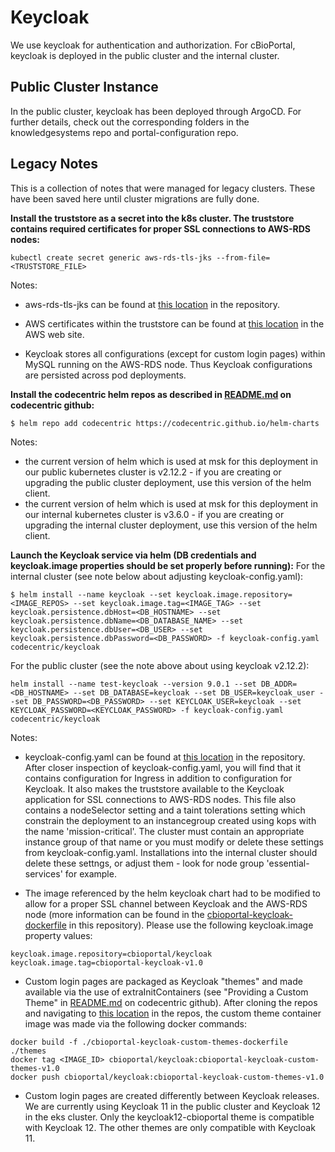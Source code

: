 # Keycloak
We use keycloak for authentication and authorization. For cBioPortal, keycloak is deployed in the public cluster and the internal cluster.

## Public Cluster Instance
In the public cluster, keycloak has been deployed through ArgoCD. For further details, check out the corresponding folders in the knowledgesystems repo and portal-configuration repo.

## Legacy Notes
This is a collection of notes that were managed for legacy clusters. These have been saved here until cluster migrations are fully done.

**Install the truststore as a secret into the k8s cluster.  The truststore contains required certificates for proper SSL connections to AWS-RDS nodes:**
```
kubectl create secret generic aws-rds-tls-jks --from-file=<TRUSTSTORE_FILE>
```
Notes:
* aws-rds-tls-jks can be found at [this location](https://github.com/knowledgesystems/portal-configuration/blob/main/argocd/aws/203403084713/clusters/cbioportal-prod/secrets/keycloak/aws-rds-tls-jks.yaml) in the repository.

* AWS certificates within the truststore can be found at [this location](https://docs.aws.amazon.com/AmazonRDS/latest/UserGuide/UsingWithRDS.SSL.html) in the AWS web site.

* Keycloak stores all configurations (except for custom login pages) within MySQL running on the AWS-RDS node.  Thus Keycloak configurations are persisted across pod deployments.

**Install the codecentric helm repos as described in [README.md](https://github.com/codecentric/helm-charts) on codecentric github:**
```
$ helm repo add codecentric https://codecentric.github.io/helm-charts
```
Notes:
* the current version of helm which is used at msk for this deployment in our public kubernetes cluster is v2.12.2 - if you are creating or upgrading the public cluster deployment, use this version of the helm client.
* the current version of helm which is used at msk for this deployment in our internal kubernetes cluster is v3.6.0 - if you are creating or upgrading the internal cluster deployment, use this version of the helm client.

**Launch the Keycloak service via helm (DB credentials and keycloak.image properties should be set properly before running):**
For the internal cluster (see note below about adjusting keycloak-config.yaml):
```
$ helm install --name keycloak --set keycloak.image.repository=<IMAGE_REPOS> --set keycloak.image.tag=<IMAGE_TAG> --set keycloak.persistence.dbHost=<DB_HOSTNAME> --set keycloak.persistence.dbName=<DB_DATABASE_NAME> --set keycloak.persistence.dbUser=<DB_USER> --set keycloak.persistence.dbPassword=<DB_PASSWORD> -f keycloak-config.yaml codecentric/keycloak
```
For the public cluster (see the note above about using keycloak v2.12.2):
```
helm install --name test-keycloak --version 9.0.1 --set DB_ADDR=<DB_HOSTNAME> --set DB_DATABASE=keycloak --set DB_USER=keycloak_user --set DB_PASSWORD=<DB_PASSWORD> --set KEYCLOAK_USER=keycloak --set KEYCLOAK_PASSWORD=<KEYCLOAK_PASSWORD> -f keycloak-config.yaml codecentric/keycloak
```

Notes:
* keycloak-config.yaml can be found at [this location](https://github.com/knowledgesystems/knowledgesystems-k8s-deployment/blob/master/argocd/aws/203403084713/clusters/cbioportal-prod/apps/keycloak/values.yaml) in the repository.  After closer inspection of keycloak-config.yaml, you will find that it contains configuration for Ingress in addition to configuration for Keycloak.  It also makes the truststore available to the Keycloak application for SSL connections to AWS-RDS nodes. This file also contains a nodeSelector setting and a taint tolerations setting which constrain the deployment to an instancegroup created using kops with the name 'mission-critical'. The cluster must contain an appropriate instance group of that name or you must modify or delete these settings from keycloak-config.yaml. Installations into the internal cluster should delete these settngs, or adjust them - look for node group 'essential-services' for example.

* The image referenced by the helm keycloak chart had to be modified to allow for a proper SSL channel between Keycloak and the AWS-RDS node (more information can be found in the [cbioportal-keycloak-dockerfile](./cbioportal-keycloak-dockerfile) in this repository).  Please use the following keycloak.image property values:
```
keycloak.image.repository=cbioportal/keycloak
keycloak.image.tag=cbioportal-keycloak-v1.0
```
* Custom login pages are packaged as Keycloak "themes" and made available via the use of extraInitContainers (see "Providing a Custom Theme" in [README.md](https://github.com/codecentric/helm-charts/tree/master/charts/keycloak) on codecentric github).  After cloning the repos and navigating to [this location](./) in the repos, the custom theme container image was made via the following docker commands:
```
docker build -f ./cbioportal-keycloak-custom-themes-dockerfile ./themes
docker tag <IMAGE_ID> cbioportal/keycloak:cbioportal-keycloak-custom-themes-v1.0
docker push cbioportal/keycloak:cbioportal-keycloak-custom-themes-v1.0 
```

* Custom login pages are created differently between Keycloak releases. We are currently using Keycloak 11 in the public cluster and Keycloak 12 in the eks cluster. Only the keycloak12-cbioportal theme is compatible with Keycloak 12. The other themes are only compatible with Keycloak 11. 

